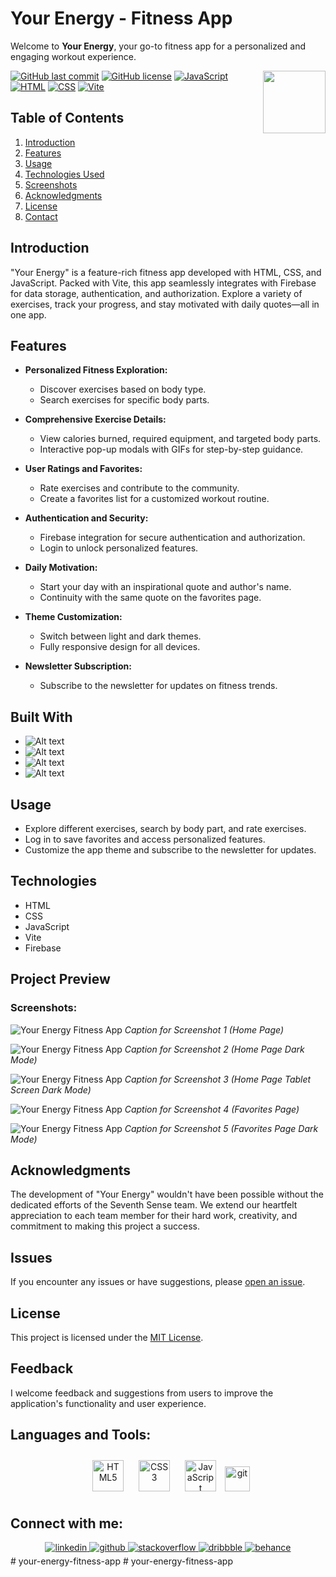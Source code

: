 # Your Energy - Fitness App

Welcome to **Your Energy**, your go-to fitness app for a personalized and engaging workout experience.

<img align="right" src="https://media.giphy.com/media/du3J3cXyzhj75IOgvA/giphy.gif" width="100"/>

[![GitHub last commit](https://img.shields.io/github/last-commit/Alexandrbig1/your-energy-fitness-app)](https://github.com/Alexandrbig1/goal-craft/commits/main)
[![GitHub license](https://img.shields.io/github/license/Alexandrbig1/your-energy-fitness-app)](https://github.com/Alexandrbig1/goal-craft/blob/main/LICENSE)
[![JavaScript](https://img.shields.io/badge/JavaScript-Latest-yellow.svg)](https://developer.mozilla.org/en-US/docs/Web/JavaScript)
[![HTML](https://img.shields.io/badge/HTML5-<!DOCTYPE%20html>-orange)](https://developer.mozilla.org/en-US/docs/Web/HTML)
[![CSS](https://img.shields.io/badge/CSS3-styles-blue)](https://developer.mozilla.org/en-US/docs/Web/CSS)
[![Vite](https://img.shields.io/badge/Vite-5.0.10-green)](https://vitejs.dev/)

## Table of Contents

1. [Introduction](#introduction)
2. [Features](#features)
3. [Usage](#usage)
4. [Technologies Used](#technologies-used)
5. [Screenshots](#screenshots)
6. [Acknowledgments](#acknowledgments)
7. [License](#license)
8. [Contact](#connect-with-me)

## Introduction

"Your Energy" is a feature-rich fitness app developed with HTML, CSS, and JavaScript. Packed with Vite, this app seamlessly integrates with Firebase for data storage, authentication, and authorization. Explore a variety of exercises, track your progress, and stay motivated with daily quotes—all in one app.

## Features

- **Personalized Fitness Exploration:**

  - Discover exercises based on body type.
  - Search exercises for specific body parts.

- **Comprehensive Exercise Details:**

  - View calories burned, required equipment, and targeted body parts.
  - Interactive pop-up modals with GIFs for step-by-step guidance.

- **User Ratings and Favorites:**

  - Rate exercises and contribute to the community.
  - Create a favorites list for a customized workout routine.

- **Authentication and Security:**

  - Firebase integration for secure authentication and authorization.
  - Login to unlock personalized features.

- **Daily Motivation:**

  - Start your day with an inspirational quote and author's name.
  - Continuity with the same quote on the favorites page.

- **Theme Customization:**

  - Switch between light and dark themes.
  - Fully responsive design for all devices.

- **Newsletter Subscription:**
  - Subscribe to the newsletter for updates on fitness trends.

## Built With

- ![Alt text](https://img.shields.io/badge/JavaScript-F7DF1E.svg?style=for-the-badge&logo=JavaScript&logoColor=black)
- ![Alt text](https://img.shields.io/badge/HTML5-E34F26.svg?style=for-the-badge&logo=HTML5&logoColor=white)
- ![Alt text](https://img.shields.io/badge/CSS3-1572B6.svg?style=for-the-badge&logo=CSS3&logoColor=white)
- ![Alt text](https://img.shields.io/badge/Vite-646CFF.svg?style=for-the-badge&logo=Vite&logoColor=white)

## Usage

- Explore different exercises, search by body part, and rate exercises.
- Log in to save favorites and access personalized features.
- Customize the app theme and subscribe to the newsletter for updates.

## Technologies

- HTML
- CSS
- JavaScript
- Vite
- Firebase

## Project Preview

### Screenshots:

![Your Energy Fitness App](/images/screenshots/energy-home1.jpg) _Caption for Screenshot 1
(Home Page)_

![Your Energy Fitness App](/images/screenshots/energy-home2.jpg) _Caption for Screenshot 2
(Home Page Dark Mode)_

![Your Energy Fitness App](/images/screenshots/energy-home3.jpg) _Caption for Screenshot 3
(Home Page Tablet Screen Dark Mode)_

![Your Energy Fitness App](/images/screenshots/energy-favorites1.jpg) _Caption for Screenshot 4
(Favorites Page)_

![Your Energy Fitness App](/images/screenshots/energy-favorites2.jpg) _Caption for Screenshot 5
(Favorites Page Dark Mode)_

## Acknowledgments

The development of "Your Energy" wouldn't have been possible without the dedicated efforts of the Seventh Sense team. We extend our heartfelt appreciation to each team member for their hard work, creativity, and commitment to making this project a success.

## Issues

If you encounter any issues or have suggestions, please
[open an issue](https://github.com/Alexandrbig1/your-energy-fitness-app/issues).

## License

This project is licensed under the [MIT License](LICENSE).

## Feedback

I welcome feedback and suggestions from users to improve the application's
functionality and user experience.

## Languages and Tools:

<div align="center">

<a href="https://en.wikipedia.org/wiki/HTML5" target="_blank"><img style="margin: 10px" src="https://profilinator.rishav.dev/skills-assets/html5-original-wordmark.svg" alt="HTML5" height="50" /></a>
<a href="https://www.w3schools.com/css/" target="_blank"><img style="margin: 10px" src="https://profilinator.rishav.dev/skills-assets/css3-original-wordmark.svg" alt="CSS3" height="50" /></a>
<a href="https://www.javascript.com/" target="_blank"><img style="margin: 10px" src="https://profilinator.rishav.dev/skills-assets/javascript-original.svg" alt="JavaScript" height="50" /></a>
<a href="https://git-scm.com/" target="_blank" rel="noreferrer">
<img src="https://www.vectorlogo.zone/logos/git-scm/git-scm-icon.svg" alt="git" width="40" height="40"/></a>

</div>

## Connect with me:

<div align="center">
<a href="https://linkedin.com/in/alex-smagin29" target="_blank">
<img src=https://img.shields.io/badge/linkedin-%231E77B5.svg?&style=for-the-badge&logo=linkedin&logoColor=white alt=linkedin style="margin-bottom: 5px;" />
</a>
<a href="https://github.com/alexandrbig1" target="_blank">
<img src=https://img.shields.io/badge/github-%2324292e.svg?&style=for-the-badge&logo=github&logoColor=white alt=github style="margin-bottom: 5px;" />
</a>
<a href="https://stackoverflow.com/users/22484161/alex-smagin" target="_blank">
<img src=https://img.shields.io/badge/stackoverflow-%23F28032.svg?&style=for-the-badge&logo=stackoverflow&logoColor=white alt=stackoverflow style="margin-bottom: 5px;" />
</a>
<a href="https://dribbble.com/Alexandrbig1" target="_blank">
<img src=https://img.shields.io/badge/dribbble-%23E45285.svg?&style=for-the-badge&logo=dribbble&logoColor=white alt=dribbble style="margin-bottom: 5px;" />
</a>
<a href="https://www.behance.net/a1126" target="_blank">
<img src=https://img.shields.io/badge/behance-%23191919.svg?&style=for-the-badge&logo=behance&logoColor=white alt=behance style="margin-bottom: 5px;" />
</a>
</div>
# your-energy-fitness-app
# your-energy-fitness-app

